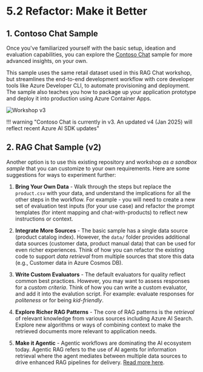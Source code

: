 # 5.2 Refactor: Make it Better

## 1. Contoso Chat Sample

Once you've familiarized yourself with the basic setup, ideation and evaluation capabilities, you can explore the [Contoso Chat](https://aka.ms/aitour/contoso-chat) sample for more advanced insights, on your own. 

This sample uses the same retail dataset used in this RAG Chat workshop, but streamlines the end-to-end development workflow with core developer tools like Azure Developer CLI, to automate provisioning and deployment. The sample also teaches you how to package up your application prototype and deploy it into production using Azure Container Apps.

![Workshop v3](https://nitya.github.io/contoso-chat/img/workshop-developer-flow.png)

!!! warning "Contoso Chat is currently in v3. An updated v4 (Jan 2025) will reflect recent Azure AI SDK updates"

## 2. RAG Chat Sample (v2)

Another option is to use this existing repository and workshop _as a sandbox sample_ that you can customize to your own requirements. Here are some suggestions for ways to experiment further:

1. **Bring Your Own Data** - Walk through the steps but replace the `product.csv` with your data, and understand the implications for all the other steps in the workflow. For example - you will need to create a new set of evaluation test inputs (for your use case) and refactor the prompt templates (for intent mapping and chat-with-products) to reflect new instructions or context.

1. **Integrate More Sources** - The basic sample has a single data source (product catalog index). However, the `data/` folder provides additional data sources (customer data, product manual data) that can be used for even richer experiences. Think of how you can refactor the existing code to support _data retrieval_ from multiple sources that store this data (e.g., Customer data in Azure Cosmos DB).

3. **Write Custom Evaluators** - The default evaluators for quality reflect common best practices. However, you may want to assess responses for a _custom criteria_. Think of how you can write a custom evaluator, and add it into the evalution script. For example: evaluate responses for _politeness_ or for being _kid-friendly_.

4. **Explore Richer RAG Patterns** - The core of RAG patterns is the _retrieval_ of relevant knowledge from various sources including Azure AI Search. Explore new algorithms or ways of combining context to make the retrieved documents more relevant to application needs.

5. **Make it Agentic** - Agentic workflows are dominating the AI ecosystem today. Agentic RAG refers to the use of AI agents for information retrieval where the agent mediates between multiple data sources to drive enhanced RAG pipelines for delivery. [Read more here](https://weaviate.io/blog/what-is-agentic-rag).